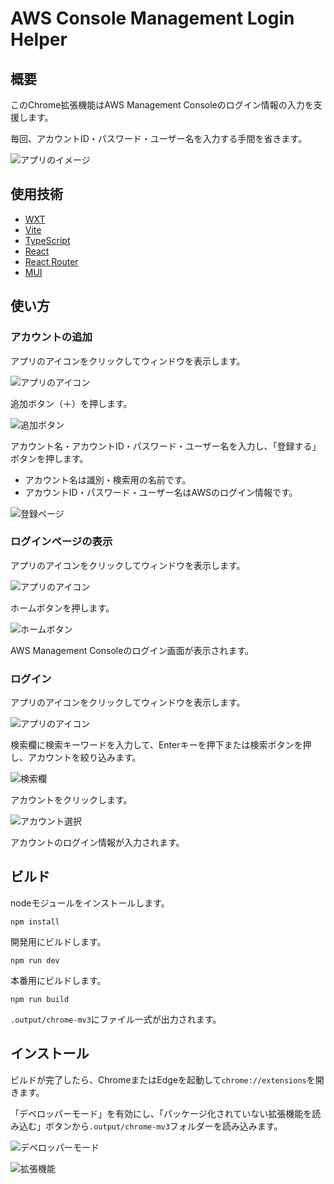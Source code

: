 # AWS Console Management Login Helper

## 概要

このChrome拡張機能はAWS Management Consoleのログイン情報の入力を支援します。

毎回、アカウントID・パスワード・ユーザー名を入力する手間を省きます。

![アプリのイメージ](./docs/images/app_image.png)


## 使用技術

* [WXT](https://wxt.dev/)
* [Vite](https://vitejs.dev/)
* [TypeScript](https://www.typescriptlang.org/)
* [React](https://react.dev/)
* [React Router](https://reactrouter.com/)
* [MUI](https://mui.com/)

## 使い方

### アカウントの追加

アプリのアイコンをクリックしてウィンドウを表示します。

![アプリのアイコン](./docs/images/extension_icon.png)

追加ボタン（＋）を押します。

![追加ボタン](./docs/images/add_button.png)

アカウント名・アカウントID・パスワード・ユーザー名を入力し、「登録する」ボタンを押します。

* アカウント名は識別・検索用の名前です。
* アカウントID・パスワード・ユーザー名はAWSのログイン情報です。

![登録ページ](./docs/images/add_page.png)

### ログインページの表示

アプリのアイコンをクリックしてウィンドウを表示します。

![アプリのアイコン](./docs/images/extension_icon.png)

ホームボタンを押します。

![ホームボタン](./docs/images/home_button.png)

AWS Management Consoleのログイン画面が表示されます。

### ログイン

アプリのアイコンをクリックしてウィンドウを表示します。

![アプリのアイコン](./docs/images/extension_icon.png)

検索欄に検索キーワードを入力して、Enterキーを押下または検索ボタンを押し、アカウントを絞り込みます。

![検索欄](./docs/images/search_input.png)

アカウントをクリックします。

![アカウント選択](./docs/images/account_select.png)

アカウントのログイン情報が入力されます。

## ビルド

nodeモジュールをインストールします。

```shell
npm install
```

開発用にビルドします。

```shell
npm run dev
```

本番用にビルドします。

```shell
npm run build
```

`.output/chrome-mv3`にファイル一式が出力されます。

## インストール

ビルドが完了したら、ChromeまたはEdgeを起動して`chrome://extensions`を開きます。

「デベロッパーモード」を有効にし、「パッケージ化されていない拡張機能を読み込む」ボタンから`.output/chrome-mv3`フォルダーを読み込みます。

![デベロッパーモード](./docs/images/extentions_developer_mode.png)

![拡張機能](./docs/images/extentions.png)

